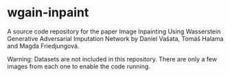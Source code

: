 # wgain-inpaint
A source code repository for the paper Image Inpainting Using Wasserstein Generative Adversarial Imputation Network by Daniel Vašata, Tomáš Halama and Magda Friedjungová.

Warning: Datasets are not included in this repository. There are only a few images from each one to enable the code running.
